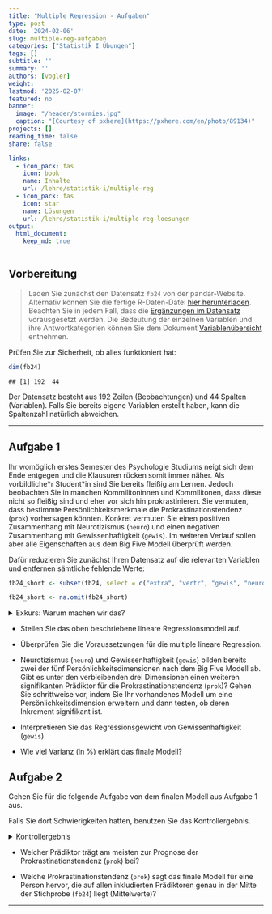 ```yaml
---
title: "Multiple Regression - Aufgaben" 
type: post
date: '2024-02-06' 
slug: multiple-reg-aufgaben
categories: ["Statistik I Übungen"] 
tags: [] 
subtitle: ''
summary: '' 
authors: [vogler]
weight:
lastmod: '2025-02-07'
featured: no
banner:
  image: "/header/stormies.jpg"
  caption: "[Courtesy of pxhere](https://pxhere.com/en/photo/89134)"
projects: []
reading_time: false
share: false

links:
  - icon_pack: fas
    icon: book
    name: Inhalte
    url: /lehre/statistik-i/multiple-reg
  - icon_pack: fas
    icon: star
    name: Lösungen
    url: /lehre/statistik-i/multiple-reg-loesungen
output:
  html_document:
    keep_md: true
---
```




## Vorbereitung



> Laden Sie zunächst den Datensatz `fb24` von der pandar-Website. Alternativ können Sie die fertige R-Daten-Datei [<i class="fas fa-download"></i> hier herunterladen](/daten/fb24.rda). Beachten Sie in jedem Fall, dass die [Ergänzungen im Datensatz](/lehre/statistik-i/multiple-reg/#prep) vorausgesetzt werden. Die Bedeutung der einzelnen Variablen und ihre Antwortkategorien können Sie dem Dokument [Variablenübersicht](/lehre/statistik-i/variablen.pdf) entnehmen.

Prüfen Sie zur Sicherheit, ob alles funktioniert hat: 


```r
dim(fb24)
```

```
## [1] 192  44
```

Der Datensatz besteht aus 192 Zeilen (Beobachtungen) und 44 Spalten (Variablen). Falls Sie bereits eigene Variablen erstellt haben, kann die Spaltenzahl natürlich abweichen.


***

## Aufgabe 1

Ihr womöglich erstes Semester des Psychologie Studiums neigt sich dem Ende entgegen und die Klausuren rücken somit immer näher. Als vorbildliche\*r Student\*in sind Sie bereits fleißig am Lernen.
Jedoch beobachten Sie in manchen Kommilitoninnen und Kommilitonen, dass diese nicht so fleißig sind und eher vor sich hin prokrastinieren.
Sie vermuten, dass bestimmte Persönlichkeitsmerkmale die Prokrastinationstendenz (`prok`) vorhersagen könnten. Konkret vermuten Sie einen positiven Zusammenhang mit Neurotizismus (`neuro`) und einen negativen Zusammenhang mit Gewissenhaftigkeit (`gewis`). Im weiteren Verlauf sollen aber alle Eigenschaften aus dem Big Five Modell überprüft werden.

Dafür reduzieren Sie zunächst Ihren Datensatz auf die relevanten Variablen und entfernen sämtliche fehlende Werte:


```r
fb24_short <- subset(fb24, select = c("extra", "vertr", "gewis", "neuro", "offen", "prok"))

fb24_short <- na.omit(fb24_short)
```

<details>

<summary>Exkurs: Warum machen wir das?</summary>

Zum einen fällt es uns so leichter den Überblick über unsere Daten zu behalten.
Zum anderen ist uns bereits im Kapitel [Multiple Regression](/lehre/statistik-i/multiple-reg) eine Fehlermeldung bei der Verwendung des Befehls `anova()` in Kombination mit fehlenden Werten (`NA`) begegnet.
Da wir im Folgenden erneut mit den Big Five Variablen arbeiten, gehen wir dieser Fehlermeldung bereits im Vorhinein aus dem Weg.


```r
#Gibt es mindestens ein fehlenden Wert auf den 6 Variablen?
anyNA(fb24[, c("extra", "vertr", "gewis", "neuro", "offen", "prok")])
```

```
## [1] TRUE
```

```r
#Auf welcher Variable und wie viele NA's gibt es?
summary(fb24[, c("extra", "vertr", "gewis", "neuro", "offen", "prok")])
```

```
##      extra           vertr           gewis          neuro           offen            prok      
##  Min.   :1.000   Min.   :1.000   Min.   :1.50   Min.   :1.000   Min.   :1.000   Min.   :2.100  
##  1st Qu.:2.500   1st Qu.:3.000   1st Qu.:3.00   1st Qu.:3.000   1st Qu.:3.000   1st Qu.:2.500  
##  Median :3.500   Median :3.500   Median :3.50   Median :3.500   Median :4.000   Median :2.700  
##  Mean   :3.277   Mean   :3.484   Mean   :3.49   Mean   :3.408   Mean   :3.809   Mean   :2.685  
##  3rd Qu.:4.000   3rd Qu.:4.000   3rd Qu.:4.00   3rd Qu.:4.000   3rd Qu.:4.500   3rd Qu.:2.900  
##  Max.   :5.000   Max.   :5.000   Max.   :5.00   Max.   :5.000   Max.   :5.000   Max.   :3.200  
##  NA's   :1       NA's   :1       NA's   :1      NA's   :1       NA's   :1       NA's   :2
```

```r
#ein NA auf vertr
```

</details>

*   Stellen Sie das oben beschriebene lineare Regressionsmodell auf.

*   Überprüfen Sie die Voraussetzungen für die multiple lineare Regression.

*   Neurotizismus (`neuro`) und Gewissenhaftigkeit (`gewis`) bilden bereits zwei der fünf Persönlichkeitsdimensionen nach dem Big Five Modell ab. Gibt es unter den verbleibenden drei Dimensionen einen weiteren signifikanten Prädiktor für die Prokrastinationstendenz (`prok`)? Gehen Sie schrittweise vor, indem Sie Ihr vorhandenes Modell um eine Persönlichkeitsdimension erweitern und dann testen, ob deren Inkrement signifikant ist.

*   Interpretieren Sie das Regressionsgewicht von Gewissenhaftigkeit (`gewis`).

*   Wie viel Varianz (in %) erklärt das finale Modell?


## Aufgabe 2

Gehen Sie für die folgende Aufgabe von dem finalen Modell aus Aufgabe 1 aus.

Falls Sie dort Schwierigkeiten hatten, benutzen Sie das Kontrollergebnis.

<details>

<summary>Kontrollergebnis</summary>


```r
mod_final <- lm(prok ~ neuro + gewis + extra, data = fb24_short)
```

</details>

*   Welcher Prädiktor trägt am meisten zur Prognose der Prokrastinationstendenz (`prok`) bei?

*   Welche Prokrastinationstendenz (`prok`) sagt das finale Modell für eine Person hervor, die auf allen inkludierten Prädiktoren genau in der Mitte der Stichprobe (`fb24`) liegt (Mittelwerte)?


***



